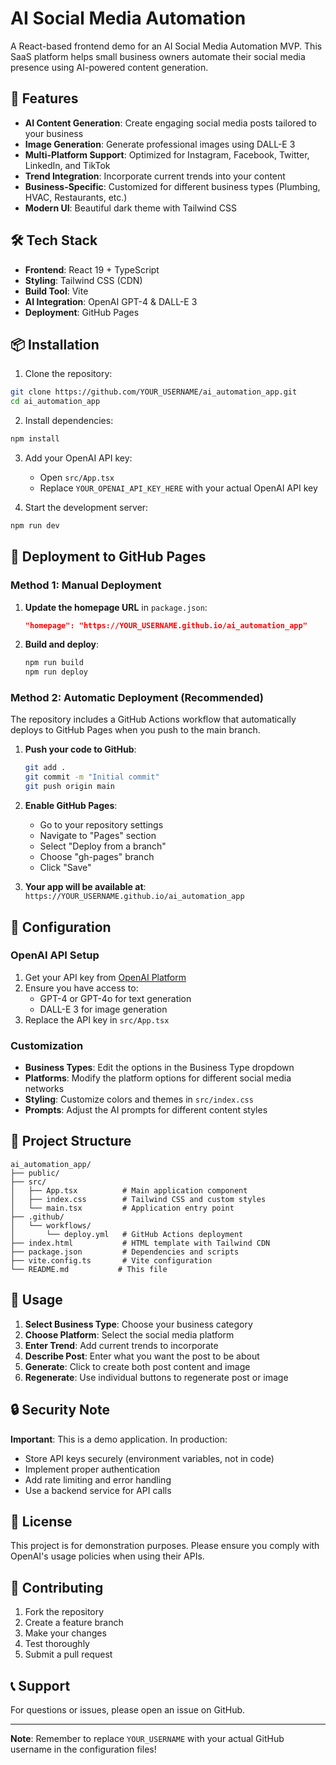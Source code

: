 # AI Social Media Automation

A React-based frontend demo for an AI Social Media Automation MVP. This SaaS platform helps small business owners automate their social media presence using AI-powered content generation.

## 🚀 Features

- **AI Content Generation**: Create engaging social media posts tailored to your business
- **Image Generation**: Generate professional images using DALL-E 3
- **Multi-Platform Support**: Optimized for Instagram, Facebook, Twitter, LinkedIn, and TikTok
- **Trend Integration**: Incorporate current trends into your content
- **Business-Specific**: Customized for different business types (Plumbing, HVAC, Restaurants, etc.)
- **Modern UI**: Beautiful dark theme with Tailwind CSS

## 🛠️ Tech Stack

- **Frontend**: React 19 + TypeScript
- **Styling**: Tailwind CSS (CDN)
- **Build Tool**: Vite
- **AI Integration**: OpenAI GPT-4 & DALL-E 3
- **Deployment**: GitHub Pages

## 📦 Installation

1. Clone the repository:
```bash
git clone https://github.com/YOUR_USERNAME/ai_automation_app.git
cd ai_automation_app
```

2. Install dependencies:
```bash
npm install
```

3. Add your OpenAI API key:
   - Open `src/App.tsx`
   - Replace `YOUR_OPENAI_API_KEY_HERE` with your actual OpenAI API key

4. Start the development server:
```bash
npm run dev
```

## 🚀 Deployment to GitHub Pages

### Method 1: Manual Deployment

1. **Update the homepage URL** in `package.json`:
   ```json
   "homepage": "https://YOUR_USERNAME.github.io/ai_automation_app"
   ```

2. **Build and deploy**:
   ```bash
   npm run build
   npm run deploy
   ```

### Method 2: Automatic Deployment (Recommended)

The repository includes a GitHub Actions workflow that automatically deploys to GitHub Pages when you push to the main branch.

1. **Push your code to GitHub**:
   ```bash
   git add .
   git commit -m "Initial commit"
   git push origin main
   ```

2. **Enable GitHub Pages**:
   - Go to your repository settings
   - Navigate to "Pages" section
   - Select "Deploy from a branch"
   - Choose "gh-pages" branch
   - Click "Save"

3. **Your app will be available at**:
   `https://YOUR_USERNAME.github.io/ai_automation_app`

## 🔧 Configuration

### OpenAI API Setup

1. Get your API key from [OpenAI Platform](https://platform.openai.com/api-keys)
2. Ensure you have access to:
   - GPT-4 or GPT-4o for text generation
   - DALL-E 3 for image generation
3. Replace the API key in `src/App.tsx`

### Customization

- **Business Types**: Edit the options in the Business Type dropdown
- **Platforms**: Modify the platform options for different social media networks
- **Styling**: Customize colors and themes in `src/index.css`
- **Prompts**: Adjust the AI prompts for different content styles

## 📁 Project Structure

```
ai_automation_app/
├── public/
├── src/
│   ├── App.tsx          # Main application component
│   ├── index.css        # Tailwind CSS and custom styles
│   └── main.tsx         # Application entry point
├── .github/
│   └── workflows/
│       └── deploy.yml   # GitHub Actions deployment
├── index.html           # HTML template with Tailwind CDN
├── package.json         # Dependencies and scripts
├── vite.config.ts       # Vite configuration
└── README.md           # This file
```

## 🎯 Usage

1. **Select Business Type**: Choose your business category
2. **Choose Platform**: Select the social media platform
3. **Enter Trend**: Add current trends to incorporate
4. **Describe Post**: Enter what you want the post to be about
5. **Generate**: Click to create both post content and image
6. **Regenerate**: Use individual buttons to regenerate post or image

## 🔒 Security Note

**Important**: This is a demo application. In production:
- Store API keys securely (environment variables, not in code)
- Implement proper authentication
- Add rate limiting and error handling
- Use a backend service for API calls

## 📝 License

This project is for demonstration purposes. Please ensure you comply with OpenAI's usage policies when using their APIs.

## 🤝 Contributing

1. Fork the repository
2. Create a feature branch
3. Make your changes
4. Test thoroughly
5. Submit a pull request

## 📞 Support

For questions or issues, please open an issue on GitHub.

---

**Note**: Remember to replace `YOUR_USERNAME` with your actual GitHub username in the configuration files!
